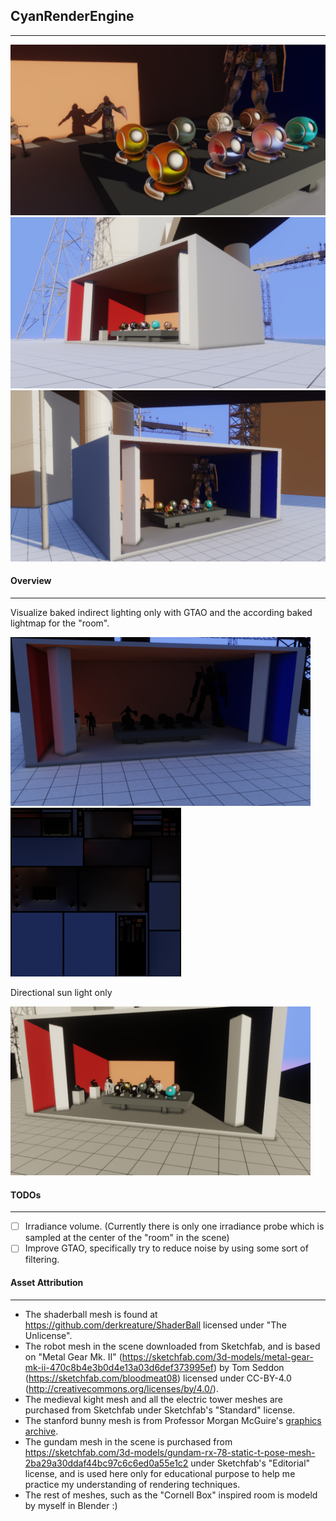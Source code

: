 ## CyanRenderEngine
******
![Screenshot_03](images/screenshot_03.png)
![Screenshot_01](images/screenshot_01.png)
![Screenshot_02](images/screenshot_02.png)
#### Overview
******
Visualize baked indirect lighting only with GTAO and the according baked lightmap for the "room".

<img src="images/indirect_lighting.png" width="480" height="270"><img src="images/sample_lightmap.png" height="270">

Directional sun light only

<img src="images/direct_lighting_only.png" width="480" height="270">

#### TODOs
******
- [ ] Irradiance volume. (Currently there is only one irradiance probe which is sampled at the center of the "room" in the scene)
- [ ] Improve GTAO, specifically try to reduce noise by using some sort of filtering.
#### Asset Attribution
******
* The shaderball mesh is found at https://github.com/derkreature/ShaderBall licensed under "The Unlicense".
* The robot mesh in the scene downloaded from Sketchfab, and is based on "Metal Gear Mk. II" (https://sketchfab.com/3d-models/metal-gear-mk-ii-470c8b4e3b0d4e13a03d6def373995ef) by Tom Seddon (https://sketchfab.com/bloodmeat08) licensed under CC-BY-4.0 (http://creativecommons.org/licenses/by/4.0/).
* The medieval kight mesh and all the electric tower meshes are purchased from Sketchfab under Sketchfab's "Standard" license.
* The stanford bunny mesh is from Professor Morgan McGuire's [graphics archive](http://casual-effects.com/data/index.html).
* The gundam mesh in the scene is purchased from https://sketchfab.com/3d-models/gundam-rx-78-static-t-pose-mesh-2ba29a30ddaf44bc97c6c6ed0a55e1c2 under Sketchfab's "Editorial" license, and is used here only for educational purpose to help me practice my understanding of rendering techniques.
* The rest of meshes, such as the "Cornell Box" inspired room is modeld by myself in Blender :)
